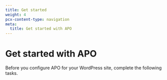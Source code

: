 ```yaml
---
title: Get started
weight: 4
pcx-content-type: navigation
meta:
  title: Get started with APO
---
```


# Get started with APO

Before you configure APO for your WordPress site, complete the following tasks.

<DirectoryListing path="/get-started" />
